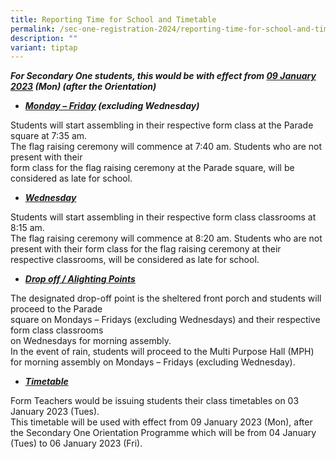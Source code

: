 ```yaml
---
title: Reporting Time for School and Timetable
permalink: /sec-one-registration-2024/reporting-time-for-school-and-timetable/
description: ""
variant: tiptap
---
```

<p><strong><em>For Secondary One students, this would be with effect from&nbsp;<u>09 January 2023</u> (Mon) (after the Orientation)</em></strong></p>
<ul>
<li><strong><em><u>Monday – Friday</u></em></strong><strong><em> (excluding Wednesday)</em></strong></li>
</ul>
<p>Students will start assembling in their respective form class at the Parade square at 7:35 am.<br>The flag raising ceremony will commence at 7:40 am. Students who are not present with their&nbsp;<br>form class for the flag raising ceremony at the Parade square, will be considered as late for school.</p>
<ul>
<li><strong><em><u>Wednesday</u></em></strong></li>
</ul>
<p>Students will start assembling in their respective form class classrooms at 8:15 am.<br>The flag raising ceremony will commence at 8:20 am. Students who are not present with their form class for the flag raising ceremony at their respective classrooms, will be considered as late for school.</p>
<ul>
<li><strong><em><u>Drop off / Alighting Points</u></em></strong></li>
</ul>
<p>The designated drop-off point is the sheltered front porch and students will proceed to the Parade&nbsp;<br>square on Mondays – Fridays (excluding Wednesdays) and their respective form class classrooms&nbsp;<br>on Wednesdays for morning assembly.<br>In the event of rain, students will proceed to the Multi Purpose Hall (MPH) for morning assembly on Mondays – Fridays (excluding Wednesday).</p>
<ul>
<li><strong><em><u>Timetable</u></em></strong></li>
</ul>
<p>Form Teachers would be issuing students their class timetables on 03 January 2023 (Tues).<br>This timetable will be used with effect from 09 January 2023 (Mon), after the Secondary One Orientation&nbsp;Programme which will be from 04 January (Tues) to 06 January 2023 (Fri).</p>